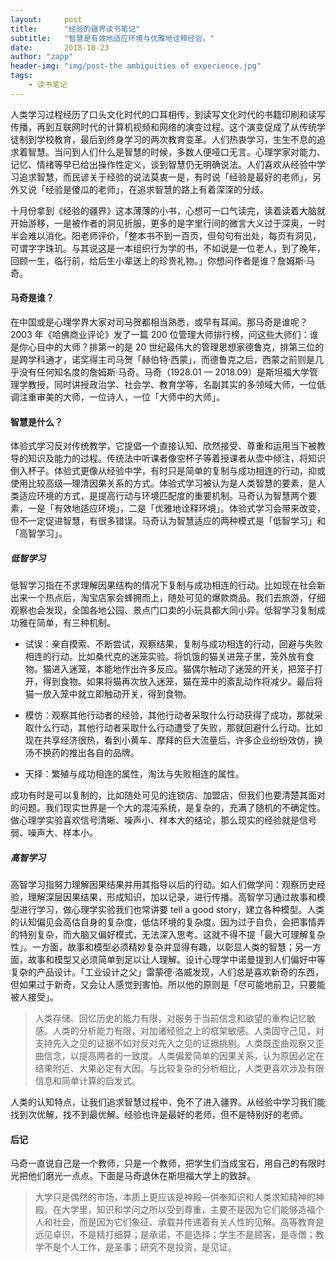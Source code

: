```yaml
---
layout:     post
title:      "经验的疆界读书笔记"
subtitle:   "智慧是有效地适应环境与优雅地诠释经验。"
date:       2018-10-23
author: "zapp"
header-img: "img/post-the ambiguities of experience.jpg"
tags:
    - 读书笔记
---
```



人类学习过程经历了口头文化时代的口耳相传，到读写文化时代的书籍印刷和读写传播，再到互联网时代的计算机视频和网络的演变过程。这个演变促成了从传统学徒制到学校教育，最后到终身学习的两次教育变革。人们热衷学习，生生不息的追求着智慧。当问到人们什么是智慧的时候，多数人便哑口无言。心理学家对能力、记忆、情绪等早已给出操作性定义，谈到智慧仍无明确说法。人们喜欢从经验中学习追求智慧，而民谚关于经验的说法莫衷一是，有时说「经验是最好的老师」，另外又说「经验是傻瓜的老师」，在追求智慧的路上有着深深的分歧。

十月份拿到《经验的疆界》这本薄薄的小书，心想可一口气读完，读着读着大脑就开始游移，一是被作者的洞见折服，更多的是字里行间的微言大义过于深奥，一时半会难以消化。阳老师评价，「整本书不到一百页，但句句有出处，每页有洞见，可谓字字珠玑。与其说这是一本组织行为学的书，不如说是一位老人，到了晚年，回顾一生，临行前，给后生小辈送上的珍贵礼物。」你想问作者是谁？詹姆斯·马奇。

#### 马奇是谁？

在中国或是心理学界大家对司马贺都相当熟悉，或早有耳闻。那马奇是谁呢？2003 年《哈佛商业评论》发了一篇 200 位管理大师排行榜，问这些大师们：谁是你心目中的大师？排第一的是 20 世纪最伟大的管理思想家德鲁克，排第三位的是跨学科通才，诺奖得主司马贺「赫伯特·西蒙」，而德鲁克之后，西蒙之前则是几乎没有任何知名度的詹姆斯·马奇。马奇（1928.01 — 2018.09）是斯坦福大学管理学教授，同时讲授政治学、社会学、教育学等，名副其实的多领域大师，一位低调注重审美的大师，一位诗人，一位「大师中的大师」。

#### 智慧是什么？

体验式学习反对传统教学，它提倡一个直接认知、欣然接受、尊重和运用当下被教导的知识及能力的过程。传统法中听课者像空杯子等着授课者从壶中倾注，将知识倒入杯子。体验式更像从经验中学，有时只是简单的复制与成功相连的行动，抑或使用比较高级—理清因果关系的方式。体验式学习被认为是人类智慧的要素，是人类适应环境的方式，是提高行动与环境匹配度的重要机制。马奇认为智慧两个要素，一是「有效地适应环境」，二是「优雅地诠释环境」。体验式学习会带来改变，但不一定促进智慧，有很多错误。马奇认为智慧适应的两种模式是「低智学习」和「高智学习」。

##### 低智学习
低智学习指在不求理解因果结构的情况下复制与成功相连的行动。比如现在社会新出来一个热点后，淘宝店家会蜂拥而上，随处可见的爆款商品。我们去旅游，仔细观察也会发现，全国各地公园、景点门口卖的小玩具都大同小异。低智学习复制成功雅在简单，有三种机制。

* 试误：亲自摸索、不断尝试，观察结果，复制与成功相连的行动，回避与失败相连的行动。比如桑代克的迷笼实验。将饥饿的猫关进笼子里，笼外放有食物。猫进入迷笼，本能地作出许多反应。猫偶尔触动了迷笼的开关，把笼子打开，得到食物。如果将猫再次放入迷笼，猫在笼中的紊乱动作将减少。最后将猫一放入笼中就立即触动开关，得到食物。

* 模仿：观察其他行动者的经验，其他行动者采取什么行动获得了成功，那就采取什么行动，其他行动者采取什么行动遭受了失败，那就回避什么行动。比如现在共享经济很热，看到小黄车、摩拜的巨大流量后，许多企业纷纷效仿，换汤不换药的推出各自的品牌。

* 天择：繁殖与成功相连的属性，淘汰与失败相连的属性。

成功有时是可以复制的，比如随处可见的连锁店、加盟店，但我们也要清楚其面对的问题。我们现实世界是一个大的混沌系统，是复杂的，充满了随机的不确定性。做心理学实验喜欢信号清晰、噪声小、样本大的结论，那么现实的经验就是信号弱、噪声大、样本小。

##### 高智学习
高智学习指努力理解因果结果并用其指导以后的行动。如人们做学问：观察历史经验，理解深层因果结果，形成知识，加以记录，进行传播。高智学习通过故事和模型进行学习，做心理学实验我们也常讲要 tell a good story，建立各种模型。人类的认知偏见会高估自身的复杂度，低估环境的复杂度。因为过于自负，会把事情弄的特别复杂，而大脑又偏好模式，无法深入思考。这就不得不提「最大可理解复杂性」。一方面，故事和模型必须精妙复杂并显得有趣，以彰显人类的智慧；另一方面，故事和模型又必须简单到足以让人理解。设计心理学中诺曼提到人们偏好中等复杂的产品设计。「工业设计之父」雷蒙德·洛威发现，人们总是喜欢新奇的东西，但如果过于新奇，又会让人感觉到害怕。所以他的原则是「尽可能地前卫，只要能被人接受」。

> 人类存储、回忆历史的能力有限，对服务于当前信念和欲望的重构记忆敏感。人类的分析能力有限，对加诸经验之上的框架敏感。人类固守己见，对支持先入之见的证据不如对反对先入之见的证据挑剔。人类既歪曲观察又歪曲信念，以提高两者的一致度。人类偏爱简单的因果关系，认为原因必定在结果附近、大果必定有大因。与比较复杂的分析相比，人类更喜欢涉及有限信息和简单计算的启发式。

人类的认知特点，让我们追求智慧过程中，免不了进入疆界。从经验中学习我们能找到次优解，找不到最优解。经验也许是最好的老师，但不是特别好的老师。

#### 后记

马奇一直说自己是一个教师，只是一个教师，把学生们当成宝石，用自己的有限时光把他们磨光一点点。下面是马奇退休在斯坦福大学上的致辞。
   
> 大学只是偶然的市场，本质上更应该是神殿—供奉知识和人类求知精神的神殿。在大学里，知识和学问之所以受到尊重，主要不是因为它们能够造福个人和社会，而是因为它们象征、承载并传递着有关人性的见解。高等教育是远见卓识，不是精打细算；是承诺，不是选择；学生不是顾客，是寺僧；教学不是个人工作，是圣事；研究不是投资，是见证。

